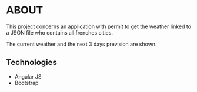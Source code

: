 # ABOUT #
This project concerns an application with permit to get the weather linked to a JSON file who contains all frenches cities.

The current weather and the next 3 days prevision are shown.

## Technologies
* Angular JS
* Bootstrap
